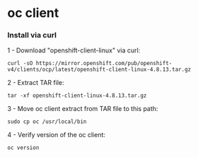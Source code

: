 # oc client

### Install via curl

1 - Download "openshift-client-linux" via curl:
```
curl -sO https://mirror.openshift.com/pub/openshift-v4/clients/ocp/latest/openshift-client-linux-4.8.13.tar.gz
```
2 - Extract TAR file:
```
tar -xf openshift-client-linux-4.8.13.tar.gz
```
3 - Move oc client extract from TAR file to this path:
```
sudo cp oc /usr/local/bin
```
4 - Verify version of the oc client:
```
oc version
```
